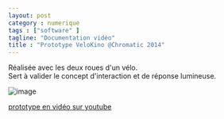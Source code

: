 ```yaml
---
layout: post  
category : numerique  
tags : ["software" ]  
tagline: "Documentation vidéo"  
title : "Prototype VeloKino @Chromatic 2014"
---
```



Réalisée avec les deux roues d'un vélo.  
Sert à valider le concept d'interaction et de réponse lumineuse.

![image](http://img.youtube.com/vi/h2qt2oX7weU/0.jpg)

[prototype en vidéo sur youtube](http://youtu.be/h2qt2oX7weU)



